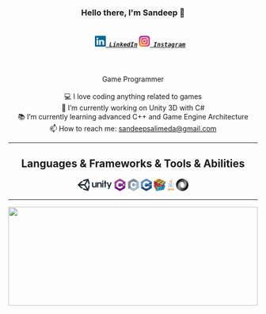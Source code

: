 <h3 align="center">Hello there, I'm Sandeep 👋</h3>
<h5 align="center">
  <code>
    <a href="https://www.linkedin.com/in/mrsan98/" title="LinkedIn Profile"><img width="22" src="https://github.com/mrsan9/mrsan9/blob/master/images/linkedin.svg"> LinkedIn</a></code>  
  <code><a href="https://www.instagram.com/osman__durdag/" title="Instagram Profile"><img width="22" src="https://github.com/mrsan9/mrsan9/blob/master/images/instagram.svg"> Instagram</a></code>
</h5>
<br>
<p align="center">
  Game Programmer
  <br>
  <br> 
  💻 I love coding anything related to games
  <br>
  🔬 I’m currently working on Unity 3D with C#
  <br>
  📚 I’m currently learning advanced C++ and Game Engine Architecture 
  <br>
  📫 How to reach me: <a href="mailto: sandeepsalimeda@gmail.com">sandeepsalimeda@gmail.com</a>
</p>

<hr>

<h2 align="center">Languages & Frameworks & Tools & Abilities</h2>

<p align="center">
	 <code><img title="Unity" height="25" src="https://github.com/mrsan9/mrsan9/blob/master/images/unity.svg"></code>
	<code><img title="C#" height="25" src="https://github.com/mrsan9/mrsan9/blob/master/images/cSharp.svg"></code>
  <code><img title="C" height="25" src="https://github.com/mrsan9/mrsan9/blob/master/images/c.svg"></code>
  <code><img title="C++" height="25" src="https://github.com/mrsan9/mrsan9/blob/master/images/cpp.svg"></code>    
  <code><img title="Problem Solving" height="25" src="https://github.com/mrsan9/mrsan9/blob/master/images/problemSolving.png"></code> 
  <code><img title="Java" height="25" src="https://github.com/mrsan9/mrsan9/blob/master/images/java.svg"></code>
  <code><img title="JSON" height="25" src="https://github.com/mrsan9/mrsan9/blob/master/images/json.svg"></code> 
</p>

<hr>

<a href="https://github.com/mrsan9/github-readme-stats" title="Go to Source"><img width="100%" height="200" src="https://github-readme-stats.vercel.app/api?username=mrsan9&show_icons=true&hide_border=true"></a>



<!--
**zumrudu-anka/zumrudu-anka** is a ✨ _special_ ✨ repository because its `README.md` (this file) appears on your GitHub profile.

Here are some ideas to get you started:

- 🔭 I’m currently working on ...
- 🌱 I’m currently learning ...
- 👯 I’m looking to collaborate on ...
- 🤔 I’m looking for help with ...
- 💬 Ask me about ...
- 📫 How to reach me: ...
- 😄 Pronouns: ...
- ⚡ Fun fact: ...
-->
